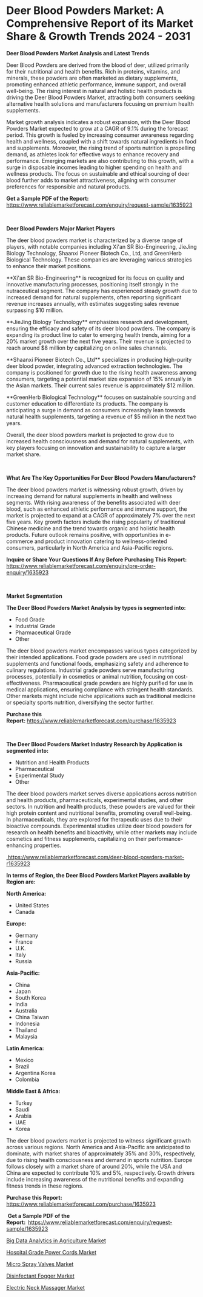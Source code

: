 <p><h1>Deer Blood Powders Market: A Comprehensive Report of its Market Share & Growth Trends 2024 - 2031</h1></p><p><strong>Deer Blood Powders Market Analysis and Latest Trends</strong></p>
<p><p>Deer Blood Powders are derived from the blood of deer, utilized primarily for their nutritional and health benefits. Rich in proteins, vitamins, and minerals, these powders are often marketed as dietary supplements, promoting enhanced athletic performance, immune support, and overall well-being. The rising interest in natural and holistic health products is driving the Deer Blood Powders Market, attracting both consumers seeking alternative health solutions and manufacturers focusing on premium health supplements.</p><p>Market growth analysis indicates a robust expansion, with the Deer Blood Powders Market expected to grow at a CAGR of 9.1% during the forecast period. This growth is fueled by increasing consumer awareness regarding health and wellness, coupled with a shift towards natural ingredients in food and supplements. Moreover, the rising trend of sports nutrition is propelling demand, as athletes look for effective ways to enhance recovery and performance. Emerging markets are also contributing to this growth, with a surge in disposable incomes leading to higher spending on health and wellness products. The focus on sustainable and ethical sourcing of deer blood further adds to market attractiveness, aligning with consumer preferences for responsible and natural products.</p></p>
<p><strong>Get a Sample PDF of the Report:&nbsp;</strong> <a href="https://www.reliablemarketforecast.com/enquiry/request-sample/1635923">https://www.reliablemarketforecast.com/enquiry/request-sample/1635923</a></p>
<p>&nbsp;</p>
<p><strong>Deer Blood Powders Major Market Players</strong></p>
<p><p>The deer blood powders market is characterized by a diverse range of players, with notable companies including Xi'an SR Bio-Engineering, JieJing Biology Technology, Shaanxi Pioneer Biotech Co., Ltd, and GreenHerb Biological Technology. These companies are leveraging various strategies to enhance their market positions.</p><p>**Xi'an SR Bio-Engineering** is recognized for its focus on quality and innovative manufacturing processes, positioning itself strongly in the nutraceutical segment. The company has experienced steady growth due to increased demand for natural supplements, often reporting significant revenue increases annually, with estimates suggesting sales revenue surpassing $10 million.</p><p>**JieJing Biology Technology** emphasizes research and development, ensuring the efficacy and safety of its deer blood powders. The company is expanding its product line to cater to emerging health trends, aiming for a 20% market growth over the next five years. Their revenue is projected to reach around $8 million by capitalizing on online sales channels.</p><p>**Shaanxi Pioneer Biotech Co., Ltd** specializes in producing high-purity deer blood powder, integrating advanced extraction technologies. The company is positioned for growth due to the rising health awareness among consumers, targeting a potential market size expansion of 15% annually in the Asian markets. Their current sales revenue is approximately $12 million.</p><p>**GreenHerb Biological Technology** focuses on sustainable sourcing and customer education to differentiate its products. The company is anticipating a surge in demand as consumers increasingly lean towards natural health supplements, targeting a revenue of $5 million in the next two years.</p><p>Overall, the deer blood powders market is projected to grow due to increased health consciousness and demand for natural supplements, with key players focusing on innovation and sustainability to capture a larger market share.</p></p>
<p>&nbsp;</p>
<p><strong>What Are The Key Opportunities For Deer Blood Powders Manufacturers?</strong></p>
<p><p>The deer blood powders market is witnessing robust growth, driven by increasing demand for natural supplements in health and wellness segments. With rising awareness of the benefits associated with deer blood, such as enhanced athletic performance and immune support, the market is projected to expand at a CAGR of approximately 7% over the next five years. Key growth factors include the rising popularity of traditional Chinese medicine and the trend towards organic and holistic health products. Future outlook remains positive, with opportunities in e-commerce and product innovation catering to wellness-oriented consumers, particularly in North America and Asia-Pacific regions.</p></p>
<p><strong>Inquire or Share Your Questions If Any Before Purchasing This Report:</strong> <a href="https://www.reliablemarketforecast.com/enquiry/pre-order-enquiry/1635923">https://www.reliablemarketforecast.com/enquiry/pre-order-enquiry/1635923</a></p>
<p>&nbsp;</p>
<p><strong>Market Segmentation</strong></p>
<p><strong>The Deer Blood Powders Market Analysis by types is segmented into:</strong></p>
<p><ul><li>Food Grade</li><li>Industrial Grade</li><li>Pharmaceutical Grade</li><li>Other</li></ul></p>
<p><p>The deer blood powders market encompasses various types categorized by their intended applications. Food grade powders are used in nutritional supplements and functional foods, emphasizing safety and adherence to culinary regulations. Industrial grade powders serve manufacturing processes, potentially in cosmetics or animal nutrition, focusing on cost-effectiveness. Pharmaceutical grade powders are highly purified for use in medical applications, ensuring compliance with stringent health standards. Other markets might include niche applications such as traditional medicine or specialty sports nutrition, diversifying the sector further.</p></p>
<p><strong>Purchase this Report:&nbsp;</strong><a href="https://www.reliablemarketforecast.com/purchase/1635923">https://www.reliablemarketforecast.com/purchase/1635923</a></p>
<p>&nbsp;</p>
<p><strong>The Deer Blood Powders Market Industry Research by Application is segmented into:</strong></p>
<p><ul><li>Nutrition and Health Products</li><li>Pharmaceutical</li><li>Experimental Study</li><li>Other</li></ul></p>
<p><p>The deer blood powders market serves diverse applications across nutrition and health products, pharmaceuticals, experimental studies, and other sectors. In nutrition and health products, these powders are valued for their high protein content and nutritional benefits, promoting overall well-being. In pharmaceuticals, they are explored for therapeutic uses due to their bioactive compounds. Experimental studies utilize deer blood powders for research on health benefits and bioactivity, while other markets may include cosmetics and fitness supplements, capitalizing on their performance-enhancing properties.</p></p>
<p><a href="https://www.reliablemarketforecast.com/deer-blood-powders-market-r1635923">&nbsp;https://www.reliablemarketforecast.com/deer-blood-powders-market-r1635923</a></p>
<p><strong>In terms of Region, the Deer Blood Powders Market Players available by Region are:</strong></p>
<p>
    <p> <strong> North America: </strong>
        <ul>
            <li>United States</li>
            <li>Canada</li>
        </ul>
        </p> 
    <p> <strong> Europe: </strong>
        <ul>
            <li>Germany</li>
            <li>France</li>
            <li>U.K.</li>
            <li>Italy</li>
            <li>Russia</li>
        </ul>
        </p> 
    <p> <strong> Asia-Pacific: </strong>
        <ul>
            <li>China</li>
            <li>Japan</li>
            <li>South Korea</li>
            <li>India</li>
            <li>Australia</li>
            <li>China Taiwan</li>
            <li>Indonesia</li>
            <li>Thailand</li>
            <li>Malaysia</li>
        </ul>
        </p> 
    <p> <strong> Latin America: </strong>
        <ul>
            <li>Mexico</li>
            <li>Brazil</li>
            <li>Argentina Korea</li>
            <li>Colombia</li>
        </ul>
        </p> 
    <p> <strong> Middle East & Africa: </strong>
        <ul>
            <li>Turkey</li>
            <li>Saudi</li>
            <li>Arabia</li>
            <li>UAE</li>
            <li>Korea</li>
        </ul>
    </p>
    </p>
<p><p>The deer blood powders market is projected to witness significant growth across various regions. North America and Asia-Pacific are anticipated to dominate, with market shares of approximately 35% and 30%, respectively, due to rising health consciousness and demand in sports nutrition. Europe follows closely with a market share of around 20%, while the USA and China are expected to contribute 10% and 5%, respectively. Growth drivers include increasing awareness of the nutritional benefits and expanding fitness trends in these regions.</p></p>
<p><strong>Purchase this Report: </strong><a href="https://www.reliablemarketforecast.com/purchase/1635923">https://www.reliablemarketforecast.com/purchase/1635923</a></p>
<p>&nbsp;<strong>Get a Sample PDF of the Report:&nbsp;&nbsp;</strong><a href="https://www.reliablemarketforecast.com/enquiry/request-sample/1635923">https://www.reliablemarketforecast.com/enquiry/request-sample/1635923</a></p>
<p><strong></strong></p>
<p><p><a href="https://www.linkedin.com/pulse/big-data-analytics-agriculture-market-insights-products-regional-sdgke">Big Data Analytics in Agriculture Market</a></p><p><a href="https://medium.com/@monserrateklfnsch/hospital-grade-power-cords-market-trends-and-strategic-market-insights-2024-2031-b2c785132a6f?postPublishedType=repub">Hospital Grade Power Cords Market</a></p><p><a href="https://github.com/mabutironaldo/Market-Research-Report-List-6/blob/main/micro-spray-valves-market.md">Micro Spray Valves Market</a></p><p><a href="https://issuu.com/reportprime-2/docs/disinfectant-fogger-market-size-203_64bde4ffae2385">Disinfectant Fogger Market</a></p><p><a href="https://issuu.com/reportprime-2/docs/electric-neck-massager-market-size-_95a1403de7b365">Electric Neck Massager Market</a></p></p>